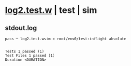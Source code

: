 # [log2.test.w](../../../../../../examples/tests/sdk_tests/math/log2.test.w) | test | sim

## stdout.log
```log
pass ─ log2.test.wsim » root/env0/test:inflight absolute
 
 
Tests 1 passed (1)
Test Files 1 passed (1)
Duration <DURATION>
```

